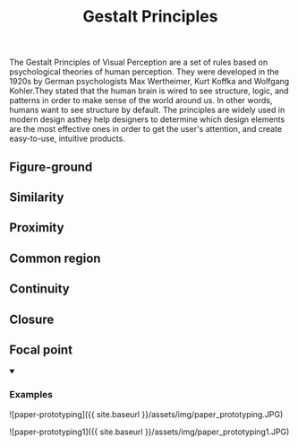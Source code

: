 ﻿---
layout: concept
title: Gestalt Principles
description: Gestalt Principles in SCI Knowledge Base
category: user experience
---
The Gestalt Principles of Visual Perception are a set of rules based on psychological theories of human perception. They were developed in the 1920s by German psychologists Max Wertheimer, Kurt Koffka and Wolfgang Kohler.They stated that the human brain is wired to see structure, logic, and patterns in order to make sense of the world around us. In other words, humans want to see structure by default. The principles are widely used in modern design asthey help designers to determine which design elements are the most effective ones in order to get the user's attention, and create easy-to-use, intuitive products.

## Figure-ground

## Similarity

## Proximity

## Common region

## Continuity

## Closure

## Focal point

<details markdown="1" open>
<summary><h3>Examples</h3></summary> 

![paper-prototyping]({{ site.baseurl }}/assets/img/paper_prototyping.JPG)

![paper-prototyping1]({{ site.baseurl }}/assets/img/paper_prototyping1.JPG)

</details>

